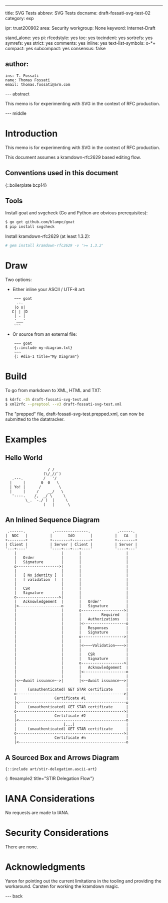 ---
title: SVG Tests
abbrev: SVG Tests
docname: draft-fossati-svg-test-02
category: exp

ipr: trust200902
area: Security
workgroup: None
keyword: Internet-Draft

stand_alone: yes
pi:
  rfcedstyle: yes
  toc: yes
  tocindent: yes
  sortrefs: yes
  symrefs: yes
  strict: yes
  comments: yes
  inline: yes
  text-list-symbols: o-*+
  compact: yes
  subcompact: yes
  consensus: false

author:
 -
    ins: T. Fossati
    name: Thomas Fossati
    email: thomas.fossati@arm.com


--- abstract

This memo is for experimenting with SVG in the context of RFC production.

--- middle

# Introduction

This memo is for experimenting with SVG in the context of RFC production.

This document assumes a kramdown-rfc2629 based editing flow.

## Conventions used in this document

{::boilerplate bcp14}

## Tools

Install goat and svgcheck (Go and Python are obvious prerequisites):

~~~ bash
$ go get github.com/blampe/goat
$ pip install svgcheck
~~~

Install kramdown-rfc2629 (at least 1.3.2):

~~~ bash
# gem install kramdown-rfc2629 -v '>= 1.3.2'
~~~

# Draw

Two options:

* Either inline your ASCII / UTF-8 art:

~~~
    ~~~ goat
     .-.
    |o o|
   C| | |D
    | - |
    '___'
    ~~~
~~~

* Or source from an external file:

~~~
    ~~~ goat
    {::include my-diagram.txt}
    ~~~
    {: #dia-1 title="My Diagram"}
~~~

# Build

To go from markdown to XML, HTML and TXT:

~~~ bash
$ kdrfc -3h draft-fossati-svg-test.md
$ xml2rfc --preptool --v3 draft-fossati-svg-test.xml
~~~

The "prepped" file, draft-fossati-svg-test.prepped.xml, can now be submitted to
the datatracker.

# Examples

## Hello World

~~~ goat
                   / /
                 (\/_//`)
   .---.         /   '/
  |     |       0  0   \
  | Yo! |      /        \
  |     |     /    __/   \
   '----.    /,  _/ \     \
         \_. `-./ )  |     \
                 (   |      \
~~~

## An Inlined Sequence Diagram



~~~ goat
 .------.            .---------------.            .------.
|  NDC   |          |       IdO       |          |   CA   |
+--------+          +--------+--------+          +--------+
| Client |          | Server | Client |          | Server |
'---+----'          '----+---+---+----'          '----+---'
    |                    |       |                    |
    |   Order            |       |                    |
    |   Signature        |       |                    |
    o------------------->|       |                    |
    |                    |       |                    |
    |   [ No identity ]  |       |                    |
    |   [ validation  ]  |       |                    |
    |                    |       |                    |
    |   CSR              |       |                    |
    |   Signature        |       |                    |
    o------------------->|       |                    |
    |   Acknowledgement  |       |   Order'           |
    |<-------------------o       |   Signature        |
    |                    |       o------------------->|
    |                    |       |         Required   |
    |                    |       |   Authorizations   |
    |                    |       |<-------------------o
    |                    |       |   Responses        |
    |                    |       |   Signature        |
    |                    |       o------------------->|
    |                    |       |                    |
    |                    |       |<~~~~Validation~~~~>|
    |                    |       |                    |
    |                    |       |   CSR              |
    |                    |       |   Signature        |
    |                    |       o------------------->|
    |                    |       |   Acknowledgement  |
    |                    |       |<-------------------o
    |                    |       |                    |
    |<~~Await issuance~->|       |<~~Await issuance~~>|
    |                                                 |
    |     (unauthenticated) GET STAR certificate      |
    o------------------------------------------------>|
    |                 Certificate #1                  |
    |<------------------------------------------------o
    |     (unauthenticated) GET STAR certificate      |
    o------------------------------------------------>|
    |                 Certificate #2                  |
    |<------------------------------------------------o
    |                     [...]                       |
    |     (unauthenticated) GET STAR certificate      |
    o------------------------------------------------>|
    |                 Certificate #n                  |
    |<------------------------------------------------o
~~~

## A Sourced Box and Arrows Diagram

~~~ goat
{::include art/stir-delegation.ascii-art}
~~~
{: #example2 title="STIR Delegation Flow"}

# IANA Considerations

No requests are made to IANA.

# Security Considerations

There are none.

# Acknowledgments

Yaron for pointing out the current limitations in the tooling and providing the
workaround.  Carsten for working the kramdown magic.

--- back
